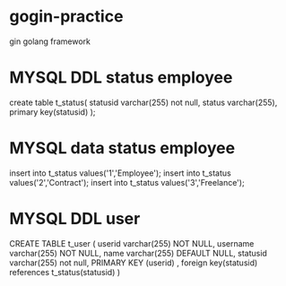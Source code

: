 # gogin-practice
gin golang framework

# MYSQL DDL status employee
create table t_status(
statusid varchar(255) not null,
status varchar(255),
primary key(statusid)
);

# MYSQL data status employee
insert into t_status values('1','Employee');
insert into t_status values('2','Contract');
insert into t_status values('3','Freelance');

# MYSQL DDL user
CREATE TABLE t_user ( 
	userid varchar(255) NOT NULL, 
    username varchar(255) NOT NULL, 
    name varchar(255) DEFAULT NULL, 
    statusid varchar(255) not null,
PRIMARY KEY (userid) ,
foreign key(statusid) references t_status(statusid)
)
